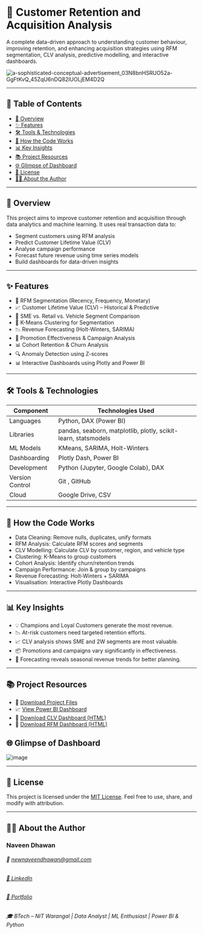 # 🛃 Customer Retention and Acquisition Analysis
A complete data-driven approach to understanding customer behaviour, improving retention, and enhancing acquisition strategies using RFM segmentation, CLV analysis, predictive modelling, and interactive dashboards.


![a-sophisticated-conceptual-advertisement_03N8bnHSRUO52a-GgFtKvQ_45ZqU6nDQ82lUOLjEM4D2Q](https://github.com/user-attachments/assets/d4265f17-aaa9-4b7c-9b7f-adb6b1ffa2ab)

-----



## 📑 Table of Contents
- [🚀 Overview](#-overview)
- [✨ Features](#-features)
- [🛠️ Tools & Technologies](#-tools--technologies)
- [🧠 How the Code Works](#-how-the-Code-Works)
- [📊 Key Insights](#-Key-Insights)
- [📚 Project Resources](#-project-resources)
- [🌐 Glimpse of Dashboard](#-glimpse-of-Dashboard)
- [📄 License](#-license)
- [👨‍💻 About the Author](#-about-the-author)

----


## 🚀 Overview
This project aims to improve customer retention and acquisition through data analytics and machine learning. It uses real transaction data to: 
- Segment customers using RFM analysis
- Predict Customer Lifetime Value (CLV)
- Analyse campaign performance
- Forecast future revenue using time series models
- Build dashboards for data-driven insights

----



## ✨ Features
- 🔄 RFM Segmentation (Recency, Frequency, Monetary)
- 📈 Customer Lifetime Value (CLV) – Historical & Predictive
- 💼 SME vs. Retail vs. Vehicle Segment Comparison
- 🧩 K-Means Clustering for Segmentation
- 📉 Revenue Forecasting (Holt-Winters, SARIMA)
- 🧪 Promotion Effectiveness & Campaign Analysis
- 📊 Cohort Retention & Churn Analysis
- 🔍 Anomaly Detection using Z-scores
- 📊 Interactive Dashboards using Plotly and Power BI

----



## 🛠 Tools & Technologies

| Component         | Technologies Used                                               |
|-------------------|-----------------------------------------------------------------|
| Languages         |  Python, DAX (Power BI)                                         |
| Libraries         |  pandas, seaborn, matplotlib, plotly, scikit-learn, statsmodels |
| ML Models         |  KMeans,  SARIMA,  Holt-Winters                                 |
| Dashboarding      |  Plotly Dash,  Power BI                                         |
| Development       |  Python  (Jupyter, Google Colab),  DAX                          |
| Version Control   |  Git ,  GitHub                                                  |
| Cloud             |  Google Drive,  CSV                                             |


----



## 🧠 How the Code Works
- Data Cleaning: Remove nulls, duplicates, unify formats
- RFM Analysis: Calculate RFM scores and segments
- CLV Modelling: Calculate CLV by customer, region, and vehicle type
- Clustering: K-Means to group customers
- Cohort Analysis: Identify churn/retention trends
- Campaign Performance: Join & group by campaigns
- Revenue Forecasting: Holt-Winters + SARIMA
- Visualisation: Interactive Plotly Dashboards



---



## 📊 Key Insights
- 💡 Champions and Loyal Customers generate the most revenue.
- 📉 At-risk customers need targeted retention efforts.
- 📈 CLV analysis shows SME and 2W segments are most valuable.
- 📦 Promotions and campaigns vary significantly in effectiveness.
- 🔮 Forecasting reveals seasonal revenue trends for better planning.



---


## 📚 Project Resources
- 📁 [Download Project Files](https://github.com/newnaveendhawan/Final-Project-Customer-Retention-and-Acquisition-Analysis/blob/main/Dataset%20Links%20-%20Project%20Customer%20Retention%20and%20Acquisition%20Analysis%20Project.pdf)
- 📈 [View Power BI Dashboard](https://github.com/newnaveendhawan/Final-Project-Customer-Retention-and-Acquisition-Analysis/blob/main/Powe%20BI%20Dashboard/Final%20Dashboard%20pdf.pdf)
- 📘 [Download CLV Dashboard (HTML)](https://github.com/newnaveendhawan/Final-Project-Customer-Retention-and-Acquisition-Analysis/blob/main/Dashboards/clv_dashboard.html)
- 📘 [Download RFM Dashboard (HTML)](https://github.com/newnaveendhawan/Final-Project-Customer-Retention-and-Acquisition-Analysis/blob/main/Dashboards/rfm_dashboard.html)


## 🌐 Glimpse of Dashboard

![image](https://github.com/user-attachments/assets/34127e71-f582-4725-bd3b-25c666550c46)



----


## 📄 License
This project is licensed under the [MIT License](https://github.com/newnaveendhawan/Final-Project-Customer-Retention-and-Acquisition-Analysis/blob/main/LICENSE). Feel free to use, share, and modify with attribution.


----


## 👨‍💻 About the Author
### Naveen Dhawan
###### 📧 newnaveendhawan@gmail.com
###### [💼 LinkedIn](https://www.linkedin.com/in/newnaveendhawan/) 
###### [📁 Portfolio](https://naveendhawanportfolio.blogspot.com/) 
###### 🎓 BTech – NIT Warangal | Data Analyst | ML Enthusiast | Power BI & Python
